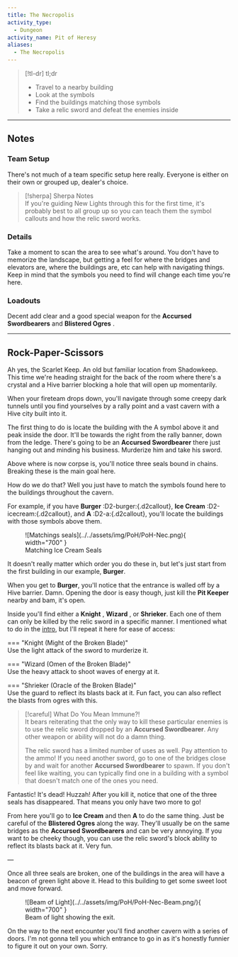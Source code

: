 ```yaml
---
title: The Necropolis
activity_type:
  - Dungeon
activity_name: Pit of Heresy
aliases:
  - The Necropolis
---
```


> [!tl-dr] tl;dr  
> - Travel to a nearby building
> - Look at the symbols
> - Find the buildings matching those symbols
> - Take a relic sword and defeat the enemies inside

___

## Notes

### Team Setup

There's not much of a team specific setup here really. Everyone is either on their own or grouped up, dealer's choice.

> [!sherpa] Sherpa Notes  
> If you're guiding New Lights through this for the first time, it's probably best to all group up so you can teach them the symbol callouts and how the relic sword works.

### Details

Take a moment to scan the area to see what's around. You don't have to memorize the landscape, but getting a feel for where the bridges and elevators are, where the buildings are, etc can help with navigating things. Keep in mind that the symbols you need to find will change each time you're here.

### Loadouts

Decent add clear and a good special weapon for the **Accursed Swordbearers**  and **Blistered Ogres** .

----

## Rock-Paper-Scissors

Ah yes, the Scarlet Keep. An old but familiar location from Shadowkeep. This time we're heading straight for the back of the room where there's a crystal and a Hive barrier blocking a hole that will open up momentarily.

When your fireteam drops down, you'll navigate through some creepy dark tunnels until you find yourselves by a rally point and a vast cavern with a Hive city built into it.

The first thing to do is locate the building with the A symbol above it and peak inside the door. It'll be towards the right from the rally banner, down from the ledge. There's going to be an **Accursed Swordbearer** there just hanging out and minding his business. Murderize him and take his sword.

Above where is now corpse is, you'll notice three seals bound in chains. Breaking these is the main goal here.

How do we do that? Well you just have to match the symbols found here to the buildings throughout the cavern.

For example, if you have **Burger** :D2-burger:{.d2callout}, **Ice Cream** :D2-icecream:{.d2callout}, and **A** :D2-a:{.d2callout}, you'll locate the buildings with those symbols above them.


<figure markdown="span">
  ![Matchings seals](../../assets/img/PoH/PoH-Nec.png){ width="700" }
  <figcaption>Matching Ice Cream Seals</figcaption>
</figure>

It doesn't really matter which order you do these in, but let's just start from the first building in our example, **Burger**.

When you get to **Burger**, you'll notice that the entrance is walled off by a Hive barrier. Damn. Opening the door is easy though, just kill the **Pit Keeper** nearby and bam, it's open.

Inside you'll find either a **Knight** , **Wizard** , or **Shrieker**. Each one of them can only be killed by the relic sword in a specific manner. I mentioned what to do in the [intro](./index.md), but I'll repeat it here for ease of access:

=== "Knight (Might of the Broken Blade)"  
	Use the light attack of the sword to murderize it.

=== "Wizard (Omen of the Broken Blade)"  
	Use the heavy attack to shoot waves of energy at it.

=== "Shrieker (Oracle of the Broken Blade)"  
	Use the guard to reflect its blasts back at it. Fun fact, you can also reflect the blasts from ogres with this.

> [!careful] What Do You Mean Immune?!  
> It bears reiterating that the only way to kill these particular enemies is to use the relic sword dropped by an **Accursed Swordbearer**. Any other weapon or ability will not do a damn thing.
>
> The relic sword has a limited number of uses as well. Pay attention to the ammo! If you need another sword, go to one of the bridges close by and wait for another **Accursed Swordbearer** to spawn. If you don't feel like waiting, you can typically find one in a building with a symbol that doesn't match one of the ones you need.

Fantastic! It's dead! Huzzah! After you kill it, notice that one of the three seals has disappeared. That means you only have two more to go!

From here you'll go to **Ice Cream** and then **A** to do the same thing. Just be careful of the **Blistered Ogres** along the way. They'll usually be on the same bridges as the **Accursed Swordbearers** and can be very annoying. If you want to be cheeky though, you can use the relic sword's block ability to reflect its blasts back at it. Very fun.

—

Once all three seals are broken, one of the buildings in the area will have a beacon of green light above it. Head to this building to get some sweet loot and move forward.

<figure markdown="span">
  ![Beam of Light](../../assets/img/PoH/PoH-Nec-Beam.png/){ width="700" }
  <figcaption>Beam of light showing the exit.</figcaption>
</figure>

On the way to the next encounter you'll find another cavern with a series of doors. I'm not gonna tell you which entrance to go in as it's honestly funnier to figure it out on your own. Sorry.



